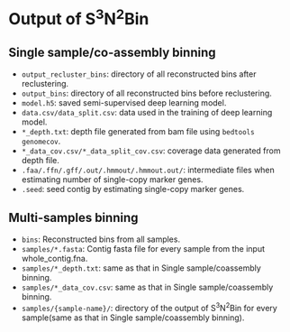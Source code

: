 # Output of S<sup>3</sup>N<sup>2</sup>Bin

## Single sample/co-assembly binning

- `output_recluster_bins`: directory of all reconstructed bins after reclustering.
- `output_bins`: directory of all reconstructed bins before reclustering.
- `model.h5`: saved semi-supervised deep learning model. 
- `data.csv/data_split.csv`: data used in the training of deep learning model.
- `*_depth.txt`: depth file generated from bam file using `bedtools genomecov`.
- `*_data_cov.csv/*_data_split_cov.csv`: coverage data generated from depth file.
- `.faa/.ffn/.gff/.out/.hmmout/.hmmout.out/`: intermediate files when estimating number of single-copy marker genes.
- `.seed`: seed contig by estimating single-copy marker genes.

## Multi-samples binning

- `bins`: Reconstructed bins from all samples.
- `samples/*.fasta`: Contig fasta file for every sample from the input whole_contig.fna.
- `samples/*_depth.txt`: same as that in Single sample/coassembly binning.
- `samples/*_data_cov.csv`: same as that in Single sample/coassembly binning.
- `samples/{sample-name}/`: directory of the output of S<sup>3</sup>N<sup>2</sup>Bin for every sample(same as that in Single sample/coassembly binning). 

